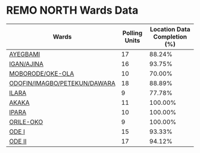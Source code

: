 
# REMO NORTH Wards Data

| Wards | Polling Units | Location Data Completion (%) |
| ---- | ----- | ------- |
| [AYEGBAMI](./wards/17474-ayegbami) | 17 | 88.24% |
| [IGAN/AJINA](./wards/17475-igan/ajina) | 16 | 93.75% |
| [MOBORODE/OKE-OLA](./wards/17476-moborode/oke-ola) | 10 | 70.00% |
| [ODOFIN/IMAGBO/PETEKUN/DAWARA](./wards/17477-odofin/imagbo/petekun/dawara) | 18 | 88.89% |
| [ILARA](./wards/17478-ilara) | 9 | 77.78% |
| [AKAKA](./wards/17479-akaka) | 11 | 100.00% |
| [IPARA](./wards/17480-ipara) | 10 | 100.00% |
| [ORILE-OKO](./wards/17481-orile-oko) | 9 | 100.00% |
| [ODE  I](./wards/17482-ode-i) | 15 | 93.33% |
| [ODE  II](./wards/17483-ode-ii) | 17 | 94.12% |




